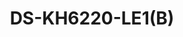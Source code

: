 ---
id: 5
title: "DS-KH6220-LE1(B)"
slug: "video-5"
subTitle: "IP Indoor Station"
category: "videointercom"
imgCard: "/src/assets/images/videointercom/DS-KH6220-LE1(B)/DS-KH6220-LE1(B)-1.webp"
imgAlt: "DS-KH6220-LE1(B)"
thumbnails: [
  "/src/assets/images/videointercom/DS-KH6220-LE1(B)/DS-KH6220-LE1(B)-1.webp",
  "/src/assets/images/videointercom/DS-KH6220-LE1(B)/DS-KH6220-LE1(B)-2.webp",
  "/src/assets/images/videointercom/DS-KH6220-LE1(B)/DS-KH6220-LE1(B)-3.webp",
]
features: [
  "7-inch non-touch display for clear video monitoring",
  "Standard PoE power supply for easy installation",
  "Remote call reception, door unlocking & live view",
  "Supports linkage with up to 16 indoor extensions"
]
rating: 4.5
reviewCount: 50
specifications: {
  System_parameters: {
    Operating_system: "Embedded Linux operation system",
    ROM: "32 MB",
    RAM: "128 MB",
    CPU: "Embedded processor"
  },
  Display_parameters: {
    Screen_size: "7-inch",
    Operation_method: "Touch botton",
    Type: "TFT LCD",
    Resolution: "1024 × 600"
  },
  Video_parameters: {
    Lens: "/",
    Resolution: "/",
    FOV: "/",
    WDR: "/",
    Video_compression_standard: "/",
    Focal_length: "/"
  },
  Audio_parameters: {
    Audio_compression_standard: "G.711u、G.711a、Opus、AAC-LD、AAC-LC、G.726、G.722.1",
    Audio_input: "Built-in omnidirectional microphone",
    Audio_output: "Built-in loudspeaker",
    Audio_compression_bitrate: "64 Kbps",
    Audio_quality: "Noise suppression and echo cancellation",
    Volume_adjustment: "Adjustable"
  }
}
---
